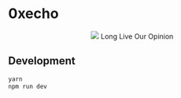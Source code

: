 # 0xecho

<p align="center">
  <img src="https://0xecho.com/android-chrome-192x192.png" />
  <span>Long Live Our Opinion</span>
</p>


## Development

``` sh
yarn
npm run dev
```
